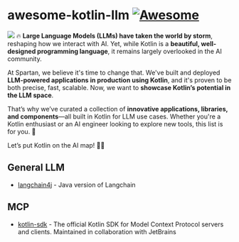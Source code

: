 # awesome-kotlin-llm [![Awesome](https://awesome.re/badge.svg)](https://awesome.re)

![](resources/logo.gif)
🔥 **Large Language Models (LLMs) have taken the world by storm**, reshaping how we interact with AI. Yet, while Kotlin is a **beautiful, well-designed programming language**, it remains largely overlooked in the AI community.  

At Spartan, we believe it's time to change that. We've built and deployed **LLM-powered applications in production using Kotlin**, and it's proven to be both precise, fast, scalable. Now, we want to **showcase Kotlin’s potential in the LLM space**.  

That’s why we’ve curated a collection of **innovative applications, libraries, and components**—all built in Kotlin for LLM use cases. Whether you're a Kotlin enthusiast or an AI engineer looking to explore new tools, this list is for you. 🚀  

Let’s put Kotlin on the AI map! 💜🤖

## General LLM 
- [langchain4j](https://github.com/langchain4j/langchain4j) - Java version of Langchain
  
## MCP 
- [kotlin-sdk](https://github.com/modelcontextprotocol/kotlin-sdk) - The official Kotlin SDK for Model Context Protocol servers and clients. Maintained in collaboration with JetBrains

